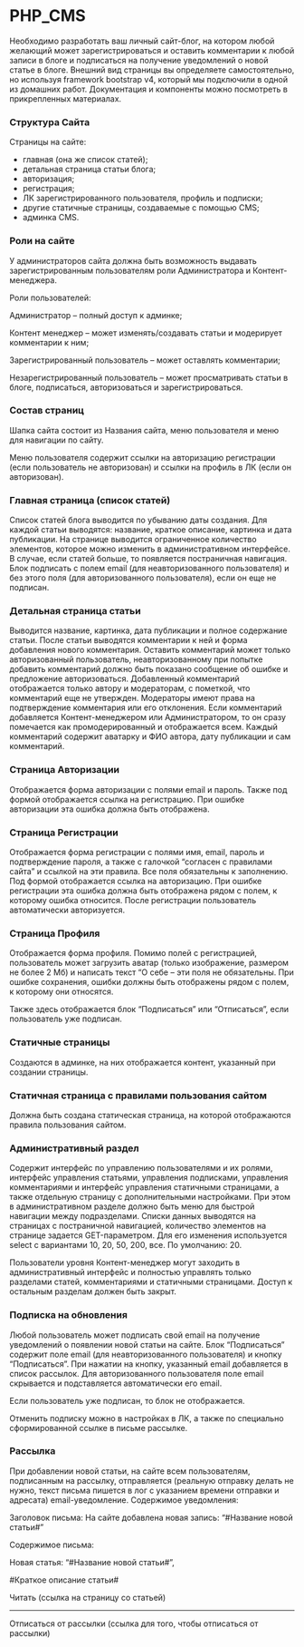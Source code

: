 # PHP_CMS
Необходимо разработать ваш личный сайт-блог, на котором любой желающий может зарегистрироваться и оставить комментарии к любой записи в блоге и подписаться на получение уведомлений о новой статье в блоге. Внешний вид страницы вы определяете самостоятельно, но используя framework bootstrap v4, который мы подключили в одной из домашних работ. Документация и компоненты можно посмотреть в прикрепленных материалах.


### Структура Сайта
Страницы на сайте:

- главная (она же список статей);
- детальная страница статьи блога;
- авторизация;
- регистрация;
- ЛК зарегистрированного пользователя, профиль и подписки;
- другие статичные страницы, создаваемые с помощью CMS;
- админка CMS.

### Роли на сайте
У администраторов сайта должна быть возможность выдавать зарегистрированным пользователям роли Администратора и Контент-менеджера.

Роли пользователей:

Администратор – полный доступ к админке;

Контент менеджер – может изменять/создавать статьи и модерирует комментарии к ним;

Зарегистрированный пользователь – может оставлять комментарии;

Незарегистрированный пользователь – может просматривать статьи в блоге, подписаться, авторизоваться и зарегистрироваться.


### Состав страниц
Шапка сайта состоит из Названия сайта, меню пользователя и меню для навигации по сайту.

Меню пользователя содержит ссылки на авторизацию регистрации (если пользователь не авторизован) и ссылки на профиль в ЛК (если он авторизован).


### Главная страница (список статей)
Список статей блога выводится по убыванию даты создания. Для каждой статьи выводятся: название, краткое описание, картинка и дата публикации. На странице выводится ограниченное количество элементов, которое можно изменить в административном интерфейсе. В случае, если статей больше, то появляется постраничная навигация. Блок подписать с полем email (для неавторизованного пользователя) и без этого поля (для авторизованного пользователя), если он еще не подписан.


### Детальная страница статьи
Выводится название, картинка, дата публикации и полное содержание статьи. После статьи выводятся комментарии к ней и форма добавления нового комментария. Оставить комментарий может только авторизованный пользователь, неавторизованному при попытке добавить комментарий должно быть показано сообщение об ошибке и предложение авторизоваться. Добавленный комментарий отображается только автору и модераторам, с пометкой, что комментарий еще не утвержден. Модераторы имеют права на подтверждение комментария или его отклонения. Если комментарий добавляется Контент-менеджером или Администратором, то он сразу помечается как промодерированный и отображается всем. Каждый комментарий содержит аватарку и ФИО автора, дату публикации и сам комментарий.


### Страница Авторизации
Отображается форма авторизации с полями email и пароль. Также под формой отображается ссылка на регистрацию. При ошибке авторизации эта ошибка должна быть отображена.


### Страница Регистрации
Отображается форма регистрации с полями имя, email, пароль и подтверждение пароля, а также с галочкой “согласен с правилами сайта” и ссылкой на эти правила. Все поля обязательны к заполнению. Под формой отображается ссылка на авторизацию. При ошибке регистрации эта ошибка должна быть отображена рядом с полем, к которому ошибка относится. После регистрации пользователь автоматически авторизуется.



### Страница Профиля
Отображается форма профиля. Помимо полей с регистрацией, пользователь может загрузить аватар (только изображение, размером не более 2 Мб) и написать текст “О себе – эти поля не обязательны. При ошибке сохранения, ошибки должны быть отображены рядом с полем, к которому они относятся.

Также здесь отображается блок “Подписаться” или “Отписаться”, если пользователь уже подписан.


### Статичные страницы
Создаются в админке, на них отображается контент, указанный при создании страницы.



### Статичная страница с правилами пользования сайтом
Должна быть создана статическая страница, на которой отображаются правила пользования сайтом.

### Административный раздел
Содержит интерфейс по управлению пользователями и их ролями, интерфейс управления статьями, управления подписками, управления комментариями и интерфейс управления статичными страницами, а также отдельную страницу с дополнительными настройками. При этом в административном разделе должно быть меню для быстрой навигации между подразделами. Списки данных выводятся на страницах с постраничной навигацией, количество элементов на странице задается GET-параметром. Для его изменения используется select с вариантами 10, 20, 50, 200, все. По умолчанию: 20.

Пользователи уровня Контент-менеджер могут заходить в административный интерфейс и полностью управлять только разделами статей, комментариями и статичными страницами. Доступ к остальным разделам должен быть закрыт.

### Подписка на обновления
Любой пользователь может подписать свой email на получение уведомлений о появлении новой статьи на сайте. Блок “Подписаться” содержит поле email (для неавторизованного пользователя) и кнопку “Подписаться”. При нажатии на кнопку, указанный email добавляется в список рассылок. Для авторизованного пользователя поле email скрывается и подставляется автоматически его email.

Если пользователь уже подписан, то блок не отображается.

Отменить подписку можно в настройках в ЛК, а также по специально сформированной ссылке в письме рассылке.

### Рассылка
При добавлении новой статьи, на сайте всем пользователям, подписанным на рассылку, отправляется (реальную отправку делать не нужно, текст письма пишется в лог с указанием времени отправки и адресата) email-уведомление. Содержимое уведомления:

Заголовок письма: На сайте добавлена новая запись: “#Название новой статьи#”

Содержимое письма:

Новая статья: “#Название новой статьи#”,

#Краткое описание статьи#

Читать (ссылка на страницу со статьей)

-------

Отписаться от рассылки (ссылка для того, чтобы отписаться от рассылки)
